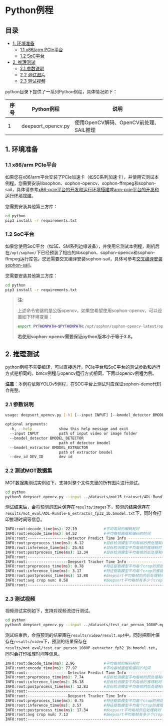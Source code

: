 # Python例程

## 目录

* [1. 环境准备](#1-环境准备)
    * [1.1 x86/arm PCIe平台](#11-x86arm-pcie平台)
    * [1.2 SoC平台](#12-soc平台)
* [2. 推理测试](#2-推理测试)
    * [2.1 参数说明](#21-参数说明)
    * [2.2 测试图片](#22-测试图片)
    * [2.3 测试视频](#23-测试视频)

python目录下提供了一系列Python例程，具体情况如下：

| 序号 |  Python例程      | 说明                                |
| ---- | ---------------- | -----------------------------------  |
| 1    | deepsort_opencv.py | 使用OpenCV解码、OpenCV前处理、SAIL推理 |

## 1. 环境准备
### 1.1 x86/arm PCIe平台

如果您在x86/arm平台安装了PCIe加速卡（如SC系列加速卡），并使用它测试本例程，您需要安装libsophon、sophon-opencv、sophon-ffmpeg和sophon-sail，具体请参考[x86-pcie平台的开发和运行环境搭建](../../../docs/Environment_Install_Guide.md#3-x86-pcie平台的开发和运行环境搭建)或[arm-pcie平台的开发和运行环境搭建](../../../docs/Environment_Install_Guide.md#5-arm-pcie平台的开发和运行环境搭建)。

您需要安装其他第三方库：
```bash
cd python
pip3 install -r requirements.txt
```

### 1.2 SoC平台

如果您使用SoC平台（如SE、SM系列边缘设备），并使用它测试本例程，刷机后在`/opt/sophon/`下已经预装了相应的libsophon、sophon-opencv和sophon-ffmpeg运行库包。您还需要交叉编译安装sophon-sail，具体可参考[交叉编译安装sophon-sail](../../../docs/Environment_Install_Guide.md#42-交叉编译安装sophon-sail)。

您需要安装其他第三方库：
```bash
cd python
pip3 install -r requirements.txt
```

> **注:**
>
> 上述命令安装的是公版opencv，如果您希望使用sophon-opencv，可以设置如下环境变量：
> ```bash
> export PYTHONPATH=$PYTHONPATH:/opt/sophon/sophon-opencv-latest/opencv-python/
> ```
> **若使用sophon-opencv需要保证python版本小于等于3.8。**

## 2. 推理测试
python例程不需要编译，可以直接运行，PCIe平台和SoC平台的测试参数和运行方式是相同的。bmcv例程与opencv运行方式相同，下面以opencv例程为例。

**注意**：本例程依赖YOLOv5例程，在SOC平台上测试时应保证sophon-demo代码仓完整。
### 2.1 参数说明
```bash
usage: deepsort_opencv.py [-h] [--input INPUT] [--bmodel_detector BMODEL_DETECTOR] [--bmodel_extractor BMODEL_EXTRACTOR] [--dev_id DEV_ID]

optional arguments:
  -h, --help            show this help message and exit
  --input INPUT         path of input video or image folder
  --bmodel_detector BMODEL_DETECTOR
                        path of detector bmodel
  --bmodel_extractor BMODEL_EXTRACTOR
                        path of extractor bmodel
  --dev_id DEV_ID       dev id
```
### 2.2 测试MOT数据集
MOT数据集测试实例如下，支持对整个文件夹里的所有图片进行测试。
```bash
cd python
python3 deepsort_opencv.py --input ../datasets/mot15_trainset/ADL-Rundle-6/img1 --bmodel_detector ../models/BM1684X/yolov5s_v6.1_3output_int8_1b.bmodel --bmodel_extractor ../models/BM1684X/extractor_fp32_1b.bmodel --dev_id=0
```
测试结束后，会将预测的图片保存在`results/images`下，预测的结果保存在`results/mot_eval/ADL-Rundle-6_extractor_fp32_1b.bmodel.txt`下，同时会打印推理时间等信息。
```bash
INFO:root:decode_time(ms): 22.19            #平均每帧的解码耗时
INFO:root:encode_time(ms): 64.52            #平均每帧画框和编码的时间
INFO:root:------------------Detector Predict Time Info ----------------------
INFO:root:preprocess_time(ms): 6.12         #目标检测模型平均每帧的预处理耗时
INFO:root:inference_time(ms): 25.93         #目标检测模型平均每帧的推理耗时
INFO:root:postprocess_time(ms): 12.34       #目标检测模型平均每帧的后处理耗时
INFO:root:-------------------------------------------------------------------
INFO:root:------------------Deepsort Tracker Time Info ----------------------
INFO:root:preprocess_time(ms): 0.78         #特征提取模型平均每个crop的预处理耗时
INFO:root:inference_time(ms): 3.17          #特征提取模型平均每个crop的推理耗时
INFO:root:postprocess_time(ms): 13.88       #deepsort平均每帧的的后处理耗时
INFO:root:avg crop num: 8.58                #deepsort平均每帧有多少个crop
INFO:root:-------------------------------------------------------------------
```


### 2.3 测试视频
视频测试实例如下，支持对视频流进行测试。
```bash
cd python
python3 deepsort_opencv.py --input ../datasets/test_car_person_1080P.mp4 --bmodel_detector ../models/BM1684X/yolov5s_v6.1_3output_int8_1b.bmodel --bmodel_extractor ../models/BM1684X/extractor_fp32_1b.bmodel --dev_id=0
```
测试结束后，会将预测的结果画在`results/video/result.mp4`中，同时把图片保存在`results/video`下，预测的结果保存在`results/mot_eval/test_car_person_1080P_extractor_fp32_1b.bmodel.txt`，同时会打印推理时间等信息。  

```bash
INFO:root:decode_time(ms): 2.96             #平均每帧的解码耗时
INFO:root:encode_time(ms): 77.97            #平均每帧画框和编码的时间
INFO:root:------------------Detector Predict Time Info ----------------------
INFO:root:preprocess_time(ms): 7.74         #目标检测模型平均每帧的预处理耗时
INFO:root:inference_time(ms): 26.18         #目标检测模型平均每帧的推理耗时
INFO:root:postprocess_time(ms): 12.83       #目标检测模型平均每帧的后处理耗时
INFO:root:-------------------------------------------------------------------
INFO:root:------------------Deepsort Tracker Time Info ----------------------
INFO:root:preprocess_time(ms): 0.75         #特征提取模型平均每个crop的预处理耗时
INFO:root:inference_time(ms): 3.57          #特征提取模型平均每个crop的推理耗时
INFO:root:postprocess_time(ms): 17.34       #deepsort平均每帧的后处理耗时
INFO:root:avg crop num: 7.13                #deepsort平均每帧有多少个crop
INFO:root:-------------------------------------------------------------------
```
